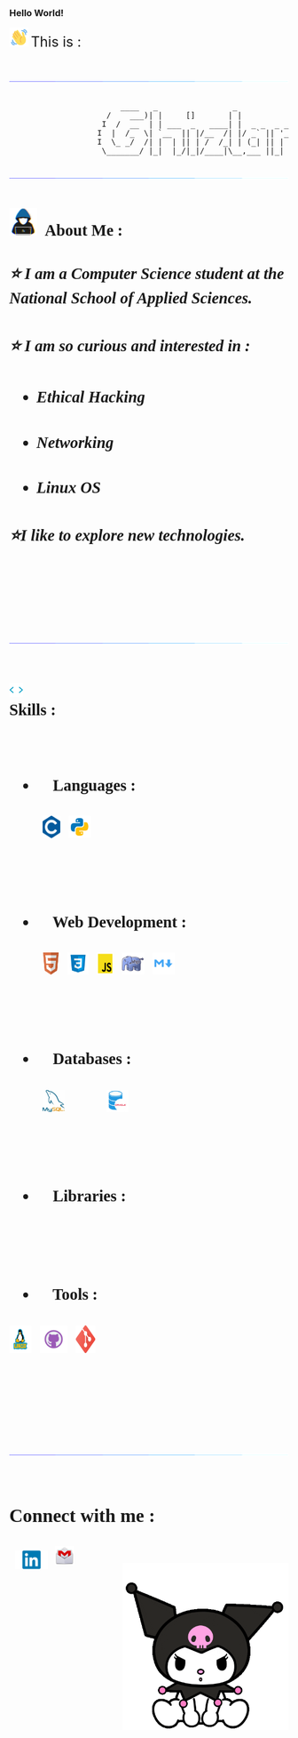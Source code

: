 
<br>
<h3>Hello World! </h3>

<img src="./img/wave.gif" width = 35px >  <span style="font-size:25px"> This is : <span>

<br>

<img src="./img/line.gif"><br><br>
<pre style="margin-left:150px;">
      ____   _                _
   /    ___)| |     []       | |             
  I  /  __  | | ___  _   ____| |  _ _  _ ___    _
 I  |  /_  \| `__  || |/__  /| |/ _` || '__  |/  _`
 I  \_ _/  /| |  | || | /  /_| | (_| || |  | |  \/ _   
  \_______/ |_|  |_/|_|/____|\__,___ ||_|  |_|\ ___/     
                                                            
</pre>
<img src="./img/line.gif"><br><br>

<br>

<img src = "./img/dev.gif" width = 50px style="margin-right:10px;">
<span style="font-size:1.8rem ;font-family:sans serif; font-weight:bold">About Me :<span>

<br>
 
##### ⭐ I am a **Computer Science** student at the National School of Applied Sciences.
##### ⭐ I am so curious and interested in :
- ##### Ethical Hacking
- ##### Networking
- ##### Linux OS
##### ⭐I like to explore new technologies.


<br>
<br>

<img src="./img/line.gif"><br><br>

<img src="./img/giphy.gif" width ="25" style="margin-right:15px;"> <br>
<span style="font-size:1.8rem ;font-family:sans serif; font-weight:bold">Skills :<span>

<br>

-   #### 💙 Languages :

<div style="display:flex;">

 <img width ='32px' src ='./img/c.png'  style="margin:0 15px 0 60px;" >

<img width ='40px'  style="margin-right:15px;" src ='./img/python.png'>

 </div>
 
<br><br>

-   #### 💜 Web Development :

<div style="display:flex;">

<img width ='30px' src ='./img/html.png' style="margin:0 15px 0 60px;" >

 <img width ='38px'  src ='./img/css.png'  style="margin-right:15px;">

 <img width ='30px' src ='./img/js.png'  style="margin-right:15px;">

  <img src="./img/php.png" width="40px" style="margin-right:15px;" />

  <img src="./img/markdown.png" width="40px" style="margin-right:15px;"/>

 </div>

<br><br>

-   #### 💛 Databases :

<div style="display:flex;">
<img src="./img/sql.jfif" width="40px" style="margin:0 15px 0 60px;"/>
<img src="./img/oracle.png" width="40px" style="margin:0 15px 0 60px;"/>
</div>


<br><br>

-   #### 🧡 Libraries :
<div style="display:flex;">


</div>
<br><br>

-   #### 💚 Tools :

<div style="display:flex;">

<img src="./img/Linux.png" width="40px" style="margin-right:15px;" />

<img  src="./img/github.png" width="50px" style="margin-right:15px; background-color:white;"  />

<img src="./img/git.png" width="35px" style="margin-right:15px" />

</div>  
          
<br>
<br>
<br>
<br>

<img src="./img/line.gif"><br><br>


### **Connect with me** :

<a href="https://www.linkedin.com/in/ghizlane-rahmouni/" target="_blank">
<img align="left" width="60px" style="margin: 10px;" src="./img/linkedin.png" />
</a>
<a href="mailto:ghizlane.ra100@gmail.com" target="_blank"><img style="margin: 2px;"  align="left"  width="35px" src="./img/gmail.png" />
</a>
<br>
<img src="./img/cat.gif" width='300px' align="right">

